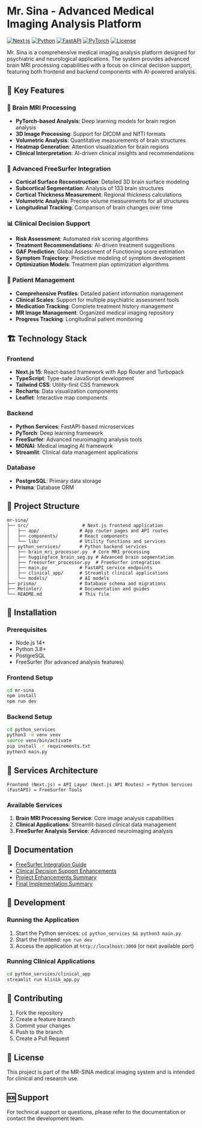 # Mr. Sina - Advanced Medical Imaging Analysis Platform

[![Next.js](https://img.shields.io/badge/Next.js-15-black?logo=next.js)](https://nextjs.org/)
[![Python](https://img.shields.io/badge/Python-3.8%2B-blue?logo=python)](https://www.python.org/)
[![FastAPI](https://img.shields.io/badge/FastAPI-0.104%2B-009688?logo=fastapi)](https://fastapi.tiangolo.com/)
[![PyTorch](https://img.shields.io/badge/PyTorch-2.0%2B-EE4C2C?logo=pytorch)](https://pytorch.org/)
[![License](https://img.shields.io/badge/license-MIT-green)](LICENSE)

Mr. Sina is a comprehensive medical imaging analysis platform designed for psychiatric and neurological applications. The system provides advanced brain MRI processing capabilities with a focus on clinical decision support, featuring both frontend and backend components with AI-powered analysis.

## 🌟 Key Features

### 🧠 Brain MRI Processing
- **PyTorch-based Analysis**: Deep learning models for brain region analysis
- **3D Image Processing**: Support for DICOM and NIfTI formats
- **Volumetric Analysis**: Quantitative measurements of brain structures
- **Heatmap Generation**: Attention visualization for brain regions
- **Clinical Interpretation**: AI-driven clinical insights and recommendations

### 🔬 Advanced FreeSurfer Integration
- **Cortical Surface Reconstruction**: Detailed 3D brain surface modeling
- **Subcortical Segmentation**: Analysis of 133 brain structures
- **Cortical Thickness Measurement**: Regional thickness calculations
- **Volumetric Analysis**: Precise volume measurements for all structures
- **Longitudinal Tracking**: Comparison of brain changes over time

### 📊 Clinical Decision Support
- **Risk Assessment**: Automated risk scoring algorithms
- **Treatment Recommendations**: AI-driven treatment suggestions
- **GAF Prediction**: Global Assessment of Functioning score estimation
- **Symptom Trajectory**: Predictive modeling of symptom development
- **Optimization Models**: Treatment plan optimization algorithms

### 👥 Patient Management
- **Comprehensive Profiles**: Detailed patient information management
- **Clinical Scales**: Support for multiple psychiatric assessment tools
- **Medication Tracking**: Complete treatment history management
- **MR Image Management**: Organized medical imaging repository
- **Progress Tracking**: Longitudinal patient monitoring

## 🏗️ Technology Stack

### Frontend
- **Next.js 15**: React-based framework with App Router and Turbopack
- **TypeScript**: Type-safe JavaScript development
- **Tailwind CSS**: Utility-first CSS framework
- **Recharts**: Data visualization components
- **Leaflet**: Interactive map components

### Backend
- **Python Services**: FastAPI-based microservices
- **PyTorch**: Deep learning framework
- **FreeSurfer**: Advanced neuroimaging analysis tools
- **MONAI**: Medical imaging AI framework
- **Streamlit**: Clinical data management applications

### Database
- **PostgreSQL**: Primary data storage
- **Prisma**: Database ORM

## 📁 Project Structure

```
mr-sina/
├── src/                    # Next.js frontend application
│   ├── app/               # App router pages and API routes
│   ├── components/        # React components
│   └── lib/               # Utility functions and services
├── python_services/       # Python backend services
│   ├── brain_mri_processor.py  # Core MRI processing
│   ├── huggingface_brain_seg.py # Advanced brain segmentation
│   ├── freesurfer_processor.py  # FreeSurfer integration
│   ├── main.py            # FastAPI service endpoints
│   ├── clinical_app/      # Streamlit clinical applications
│   └── models/            # AI models
├── prisma/                # Database schema and migrations
├── Metinler/              # Documentation and guides
└── README.md              # This file
```

## 🚀 Installation

### Prerequisites
- Node.js 14+
- Python 3.8+
- PostgreSQL
- FreeSurfer (for advanced analysis features)

### Frontend Setup
```bash
cd mr-sina
npm install
npm run dev
```

### Backend Setup
```bash
cd python_services
python3 -m venv venv
source venv/bin/activate
pip install -r requirements.txt
python3 main.py
```

## 🧪 Services Architecture

```
Frontend (Next.js) ↔ API Layer (Next.js API Routes) ↔ Python Services (FastAPI) ↔ FreeSurfer Tools
```

### Available Services
1. **Brain MRI Processing Service**: Core image analysis capabilities
2. **Clinical Applications**: Streamlit-based clinical data management
3. **FreeSurfer Analysis Service**: Advanced neuroimaging analysis

## 📖 Documentation

- [FreeSurfer Integration Guide](Metinler/FREESURFER_INTEGRATION_GUIDE.md)
- [Clinical Decision Support Enhancements](Metinler/CLINICAL_DECISION_SUPPORT_ENHANCEMENTS.md)
- [Project Enhancements Summary](Metinler/PROJECT_ENHANCEMENTS_SUMMARY.md)
- [Final Implementation Summary](Metinler/FINAL_IMPLEMENTATION_SUMMARY.md)

## 🏃 Development

### Running the Application
1. Start the Python services: `cd python_services && python3 main.py`
2. Start the frontend: `npm run dev`
3. Access the application at `http://localhost:3000` (or next available port)

### Running Clinical Applications
```bash
cd python_services/clinical_app
streamlit run klinik_app.py
```

## 🤝 Contributing

1. Fork the repository
2. Create a feature branch
3. Commit your changes
4. Push to the branch
5. Create a Pull Request

## 📄 License

This project is part of the MR-SINA medical imaging system and is intended for clinical and research use.

## 🆘 Support

For technical support or questions, please refer to the documentation or contact the development team.